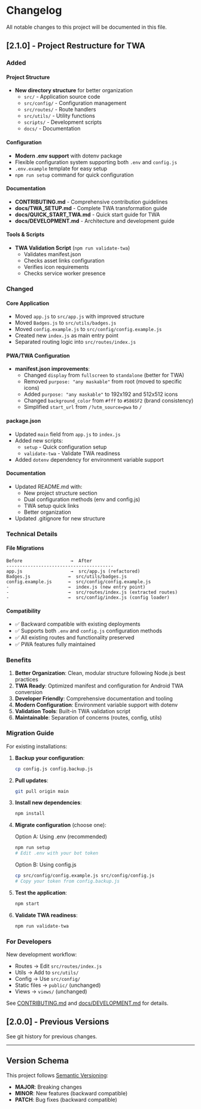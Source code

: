 # Changelog

All notable changes to this project will be documented in this file.

## [2.1.0] - Project Restructure for TWA

### Added

#### Project Structure
- **New directory structure** for better organization
  - `src/` - Application source code
  - `src/config/` - Configuration management
  - `src/routes/` - Route handlers
  - `src/utils/` - Utility functions
  - `scripts/` - Development scripts
  - `docs/` - Documentation

#### Configuration
- **Modern .env support** with dotenv package
- Flexible configuration system supporting both `.env` and `config.js`
- `.env.example` template for easy setup
- `npm run setup` command for quick configuration

#### Documentation
- **CONTRIBUTING.md** - Comprehensive contribution guidelines
- **docs/TWA_SETUP.md** - Complete TWA transformation guide
- **docs/QUICK_START_TWA.md** - Quick start guide for TWA
- **docs/DEVELOPMENT.md** - Architecture and development guide

#### Tools & Scripts
- **TWA Validation Script** (`npm run validate-twa`)
  - Validates manifest.json
  - Checks asset links configuration
  - Verifies icon requirements
  - Checks service worker presence

### Changed

#### Core Application
- Moved `app.js` to `src/app.js` with improved structure
- Moved `Badges.js` to `src/utils/badges.js`
- Moved `config.example.js` to `src/config/config.example.js`
- Created new `index.js` as main entry point
- Separated routing logic into `src/routes/index.js`

#### PWA/TWA Configuration
- **manifest.json improvements**:
  - Changed `display` from `fullscreen` to `standalone` (better for TWA)
  - Removed `purpose: "any maskable"` from root (moved to specific icons)
  - Added `purpose: "any maskable"` to 192x192 and 512x512 icons
  - Changed `background_color` from `#fff` to `#5865F2` (brand consistency)
  - Simplified `start_url` from `/?utm_source=pwa` to `/`

#### package.json
- Updated `main` field from `app.js` to `index.js`
- Added new scripts:
  - `setup` - Quick configuration setup
  - `validate-twa` - Validate TWA readiness
- Added `dotenv` dependency for environment variable support

#### Documentation
- Updated README.md with:
  - New project structure section
  - Dual configuration methods (env and config.js)
  - TWA setup quick links
  - Better organization
- Updated .gitignore for new structure

### Technical Details

#### File Migrations
```
Before                  →  After
----------------------------------------
app.js                  →  src/app.js (refactored)
Badges.js              →  src/utils/badges.js
config.example.js      →  src/config/config.example.js
-                      →  index.js (new entry point)
-                      →  src/routes/index.js (extracted routes)
-                      →  src/config/index.js (config loader)
```

#### Compatibility
- ✅ Backward compatible with existing deployments
- ✅ Supports both `.env` and `config.js` configuration methods
- ✅ All existing routes and functionality preserved
- ✅ PWA features fully maintained

### Benefits

1. **Better Organization**: Clean, modular structure following Node.js best practices
2. **TWA Ready**: Optimized manifest and configuration for Android TWA conversion
3. **Developer Friendly**: Comprehensive documentation and tooling
4. **Modern Configuration**: Environment variable support with dotenv
5. **Validation Tools**: Built-in TWA validation script
6. **Maintainable**: Separation of concerns (routes, config, utils)

### Migration Guide

For existing installations:

1. **Backup your configuration**:
   ```bash
   cp config.js config.backup.js
   ```

2. **Pull updates**:
   ```bash
   git pull origin main
   ```

3. **Install new dependencies**:
   ```bash
   npm install
   ```

4. **Migrate configuration** (choose one):
   
   Option A: Using .env (recommended)
   ```bash
   npm run setup
   # Edit .env with your bot token
   ```
   
   Option B: Using config.js
   ```bash
   cp src/config/config.example.js src/config/config.js
   # Copy your token from config.backup.js
   ```

5. **Test the application**:
   ```bash
   npm start
   ```

6. **Validate TWA readiness**:
   ```bash
   npm run validate-twa
   ```

### For Developers

New development workflow:
- Routes → Edit `src/routes/index.js`
- Utils → Add to `src/utils/`
- Config → Use `src/config/`
- Static files → `public/` (unchanged)
- Views → `views/` (unchanged)

See [CONTRIBUTING.md](CONTRIBUTING.md) and [docs/DEVELOPMENT.md](docs/DEVELOPMENT.md) for details.

## [2.0.0] - Previous Versions

See git history for previous changes.

---

## Version Schema

This project follows [Semantic Versioning](https://semver.org/):
- **MAJOR**: Breaking changes
- **MINOR**: New features (backward compatible)
- **PATCH**: Bug fixes (backward compatible)
